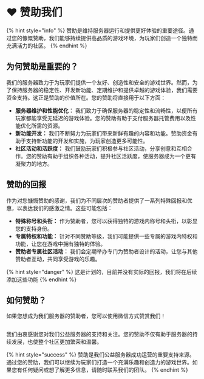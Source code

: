 # ❤ 赞助我们

{% hint style="info" %}
赞助是维持服务器运行和提供更好体验的重要途径。通过您的慷慨赞助，我们能够持续提供高品质的游戏环境，为玩家们创造一个独特而充满活力的社区。
{% endhint %}

## **为何赞助是重要的？**

我们的服务器致力于为玩家们提供一个友好、创造性和安全的游戏世界。然而，为了保持服务器的稳定性、开发新功能、定期维护和提供卓越的游戏体验，我们需要资金支持。这正是赞助的价值所在。您的赞助将直接用于以下方面：

* **服务器维护和性能优化：** 我们致力于确保服务器的稳定性和流畅性，以便所有玩家都能享受无延迟的游戏体验。您的赞助有助于支付服务器托管费用以及性能优化所需的资源。
* **新功能开发：** 我们不断努力为玩家们带来新鲜有趣的内容和功能。赞助资金有助于支持新功能的开发和实施，为玩家创造更多可能性。
* **社区活动和活跃度：** 我们鼓励玩家们积极参与社区活动，分享创意和互相合作。您的赞助有助于组织各种活动，提升社区活跃度，使服务器成为一个更有凝聚力的地方。

## **赞助的回报**

作为对您慷慨赞助的感谢，我们为不同层次的赞助者提供了一系列特殊回报和优惠，以表达我们的感激之情。这些可能包括：

* **特殊称号和头衔：** 作为赞助者，您可以获得独特的游戏内称号和头衔，以彰显您的支持身份。
* **专属特权和功能：** 针对不同赞助等级，我们可能提供一些专属的游戏内特权和功能，让您在游戏中拥有独特的体验。
* **赞助者专属社区活动：** 我们会定期举办专门为赞助者设计的活动，让您与其他赞助者互动，共同享受游戏的乐趣。

{% hint style="danger" %}
这是计划的，目前并没有实际的回报，我们将在后续添加这些功能
{% endhint %}

## **如何赞助？**

如果您想成为我们服务器的赞助者，您可以使用微信方式赞赏我们！

<figure><img src="https://img1.imgtp.com/2023/08/22/XzxGWGdg.png" alt=""><figcaption></figcaption></figure>

我们由衷感谢您对我们公益服务器的支持和关注。您的赞助不仅有助于服务器的持续发展，也使整个社区更加繁荣和温馨。

{% hint style="success" %}
赞助是我们公益服务器成功运营的重要支持来源。通过您的赞助，我们可以继续为玩家们打造一个充满乐趣和创造力的游戏世界。如果您有任何疑问或想了解更多信息，请随时联系我们的团队。
{% endhint %}
